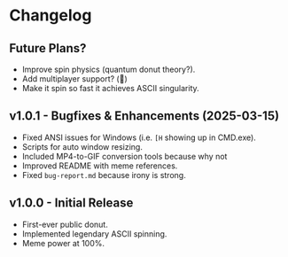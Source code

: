 # Changelog

## Future Plans?
- Improve spin physics (quantum donut theory?).
- Add multiplayer support? (🤔)
- Make it spin so fast it achieves ASCII singularity.

## v1.0.1 - Bugfixes & Enhancements  (2025-03-15)

- Fixed ANSI issues for Windows (i.e. `[H` showing up in CMD.exe).
- Scripts for auto window resizing.
- Included MP4-to-GIF conversion tools because why not
- Improved README with meme references.
- Fixed `bug-report.md` because irony is strong.

## v1.0.0 - Initial Release

- First-ever public donut.
- Implemented legendary ASCII spinning.
- Meme power at 100%.
